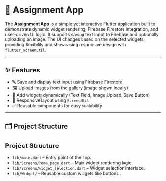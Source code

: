 # 📱 Assignment App

The **Assignment App** is a simple yet interactive Flutter application built to demonstrate dynamic widget rendering, Firebase Firestore integration, and user-driven UI logic. It supports saving text input to Firebase and optionally uploading an image. The UI changes based on the selected widgets, providing flexibility and showcasing responsive design with `flutter_screenutil`.

---

## ✨ Features

- 🔤 Save and display text input using Firebase Firestore
- 🖼️ Upload images from the gallery (image shown locally)
- 🧩 Add widgets dynamically (Text Field, Image Upload, Save Button)
- 📱 Responsive layout using `ScreenUtil`
- ✅ Reusable components for easy scalability

---

## 🗂️ Project Structure

## Project Structure

- `lib/main.dart` – Entry point of the app.
- `lib/Screens/home_page.dart` – Main widget rendering logic.
- `lib/Screens/widget_selection.dart` – Widget selection interface.
- `lib/Widget/` – Reusable custom widgets like buttons .
